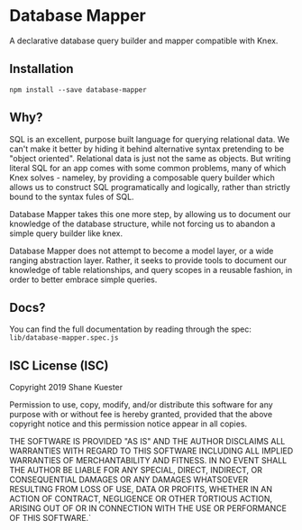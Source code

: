 # Database Mapper

A declarative database query builder and mapper compatible with Knex.

## Installation

```
npm install --save database-mapper
```

## Why?

SQL is an excellent, purpose built language for querying relational data. We can't make it better by hiding it behind alternative syntax pretending to be "object oriented". Relational data is just not the same as objects. But writing literal SQL for an app comes with some common problems, many of which Knex solves - nameley, by providing a composable query builder which allows us to construct SQL programatically and logically, rather than strictly bound to the syntax fules of SQL.

Database Mapper takes this one more step, by allowing us to document our knowledge of the database structure, while not forcing us to abandon a simple query builder like knex.

Database Mapper does not attempt to become a model layer, or a wide ranging abstraction layer. Rather, it seeks to provide tools to document our knowledge of table relationships, and query scopes in a reusable fashion, in order to better embrace simple queries.

## Docs?

You can find the full documentation by reading through the spec: `lib/database-mapper.spec.js`


## ISC License (ISC)
Copyright 2019 Shane Kuester

Permission to use, copy, modify, and/or distribute this software for any purpose with or without fee is hereby granted, provided that the above copyright notice and this permission notice appear in all copies.

THE SOFTWARE IS PROVIDED "AS IS" AND THE AUTHOR DISCLAIMS ALL WARRANTIES WITH REGARD TO THIS SOFTWARE INCLUDING ALL IMPLIED WARRANTIES OF MERCHANTABILITY AND FITNESS. IN NO EVENT SHALL THE AUTHOR BE LIABLE FOR ANY SPECIAL, DIRECT, INDIRECT, OR CONSEQUENTIAL DAMAGES OR ANY DAMAGES WHATSOEVER RESULTING FROM LOSS OF USE, DATA OR PROFITS, WHETHER IN AN ACTION OF CONTRACT, NEGLIGENCE OR OTHER TORTIOUS ACTION, ARISING OUT OF OR IN CONNECTION WITH THE USE OR PERFORMANCE OF THIS SOFTWARE.`